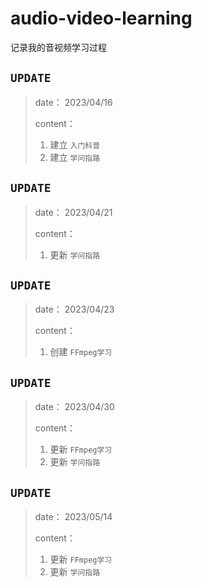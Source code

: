 # audio-video-learning
记录我的音视频学习过程

## `UPDATE`

> date：
> 2023/04/16
> 
> content：
> 1. 建立 `入门科普` 
> 2. 建立 `学问指路`



## `UPDATE`

> date：
> 2023/04/21
> 
> content：
> 1. 更新 `学问指路` 



## `UPDATE`

> date：
> 2023/04/23
> 
> content：
> 1. 创建 `FFmpeg学习` 



## `UPDATE`

> date：
> 2023/04/30
> 
> content：
> 1. 更新 `FFmpeg学习` 
> 2. 更新 `学问指路`



## `UPDATE`

> date：
> 2023/05/14
> 
> content：
> 1. 更新 `FFmpeg学习` 
> 2. 更新 `学问指路`

